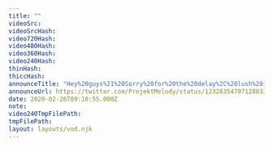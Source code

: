 ```yaml
---
title: ""
videoSrc: 
videoSrcHash: 
video720Hash: 
video480Hash: 
video360Hash: 
video240Hash: 
thinHash: 
thiccHash: 
announceTitle: "Hey%20guys%21%20Sorry%20for%20the%20delay%2C%20lush%20issues....%20%20Who%27s%20ready%20for%20some%20JOI%3F%3F"
announceUrl: https://twitter.com/ProjektMelody/status/1232835470712803328
date: 2020-02-26T09:10:55.000Z
note: 
video240TmpFilePath: 
tmpFilePath: 
layout: layouts/vod.njk
---
```

